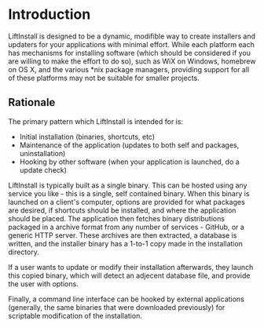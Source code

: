 # Introduction

LiftInstall is designed to be a dynamic, modifible way to create installers and updaters for your applications with minimal effort. While each platform each has mechanisms for installing software (which should be considered if you are willing to make the effort to do so), such as WiX on Windows, homebrew on OS X, and the various \*nix package managers, providing support for all of these platforms may not be suitable for smaller projects.

## Rationale

The primary pattern which LiftInstall is intended for is:

* Initial installation (binaries, shortcuts, etc)
* Maintenance of the application (updates to both self and packages, uninstallation)
* Hooking by other software (when your application is launched, do a update check)

LiftInstall is typically built as a single binary. This can be hosted using any service you like - this is a single, self contained binary. When this binary is launched on a client's computer, options are provided for what packages are desired, if shortcuts should be installed, and where the application should be placed. The application then fetches binary distributions packaged in a archive format from any number of services - GitHub, or a generic HTTP server. These archives are then extracted, a database is written, and the installer binary has a 1-to-1 copy made in the installation directory.

If a user wants to update or modify their installation afterwards, they launch this copied binary, which will detect an adjecent database file, and provide the user with options.

Finally, a command line interface can be hooked by external applications (generally, the same binaries that were downloaded previously) for scriptable modification of the installation.
